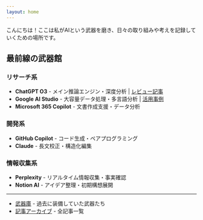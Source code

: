 ```yaml
---
layout: home
---
```


こんにちは！ここは私がAIという武器を磨き、日々の取り組みや考えを記録していくための場所です。

## 最前線の武器館

### リサーチ系
- **ChatGPT O3** - メイン推論エンジン・深度分析 | [レビュー記事](/2025/01/28/chatgpt-o3-review.html)
- **Google AI Studio** - 大容量データ処理・多言語分析 | [活用事例](/2025/01/28/google-ai-studio-review.html)
- **Microsoft 365 Copilot** - 文書作成支援・データ分析

### 開発系
- **GitHub Copilot** - コード生成・ペアプログラミング
- **Claude** - 長文校正・構造化編集

### 情報収集系
- **Perplexity** - リアルタイム情報収集・事実確認
- **Notion AI** - アイデア整理・初期構想展開

---

- [武器庫](/weapons/) - 過去に装備していた武器たち
- [記事アーカイブ](/archive/) - 全記事一覧
